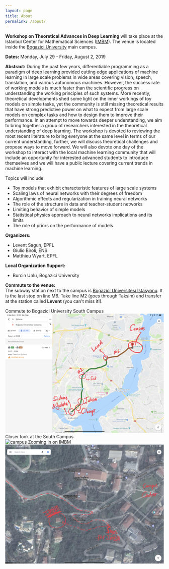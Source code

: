```yaml
---
layout: page
title: About
permalink: /about/
---
```


**Workshop on Theoretical Advances in Deep Learning** will take place at the Istanbul Center for Mathematical Sciences ([IMBM](http://www.imbm.org.tr)). The venue is located inside the [Bogazici University](http://www.boun.edu.tr/en_US/Content/About_BU/About_BU) main campus.  

**Dates:** Monday, July 29 - Friday, August 2, 2019   

**Abstract:** During the past few years, differentiable programming as a paradigm of deep learning provided cutting edge applications of machine learning in large scale problems in wide areas covering vision, speech, translation, and various autonomous machines. However, the success rate of working models is much faster than the scientific progress on understanding the working principles of such systems. More recently, theoretical developments shed some light on the inner workings of toy models on simple tasks, yet the community is still missing theoretical results that have strong predictive power on what to expect from large scale models on complex tasks and how to design them to improve their performance. In an attempt to move towards deeper understanding, we aim to bring together a group of researchers interested in the theoretical understanding of deep learning. The workshop is devoted to reviewing the most recent literature to bring everyone at the same level in terms of our current understanding, further, we will discuss theoretical challenges and propose ways to move forward. We will also devote one day of the workshop to interact with the local machine learning community that will include an opportunity for interested advanced students to introduce themselves and we will have a public lecture covering current trends in machine learning.  

Topics will include:  
- Toy models that exhibit characteristic features of large scale systems  
- Scaling laws of neural networks with their degrees of freedom  
- Algorithmic effects and regularization in training neural networks  
- The role of the structure in data and teacher-student networks  
- Limiting behavior of simple models  
- Statistical physics approach to neural networks implications and its limits  
- The role of priors on the performance of models  

**Organizers:** 
- Levent Sagun, EPFL
- Giulio Biroli, ENS
- Matthieu Wyart, EPFL  

**Local Organization Support:**  
- Burcin Unlu, Bogazici University

**Commute to the venue:**  
The subway station next to the campus is [Bogazici Universitesi Istasyonu](https://goo.gl/maps/VrC42pG9vi7u2vpW9). It is the last stop on line M6. Take line M2 (goes through Taksim) and transfer at the station called **Levent** (you can't miss it!).

Commute to Bogazici University South Campus  
![commute](images/map1.jpg)
Closer look at the South Campus  
![campus](images/map2.jpg)
Zooming in on IMBM  
![venue](images/map3.jpg)
